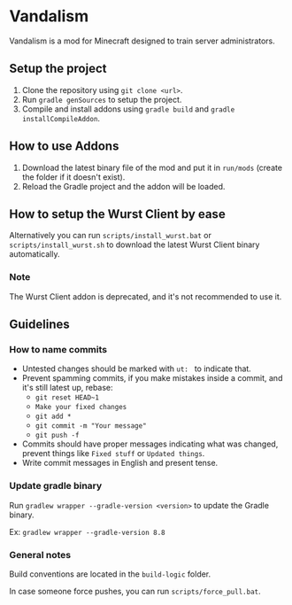 # Vandalism

Vandalism is a mod for Minecraft designed to train server administrators.

## Setup the project

1. Clone the repository using ``git clone <url>``.
2. Run ``gradle genSources`` to setup the project.
3. Compile and install addons using ``gradle build`` and ``gradle installCompileAddon``.

## How to use Addons

1. Download the latest binary file of the mod and put it in ``run/mods`` (create the folder if it doesn't exist).
2. Reload the Gradle project and the addon will be loaded.

## How to setup the Wurst Client by ease

Alternatively you can run ``scripts/install_wurst.bat`` or ``scripts/install_wurst.sh`` to download the latest Wurst
Client binary automatically.

### Note

The Wurst Client addon is deprecated, and it's not recommended to use it.

## Guidelines

### How to name commits

- Untested changes should be marked with ``ut: `` to indicate that. <!--- Fr fr $$ -->
- Prevent spamming commits, if you make mistakes inside a commit, and it's still latest up, rebase:
  - ``git reset HEAD~1``
  - ``Make your fixed changes``
  - ``git add *``
  - ```git commit -m "Your message"```
  - ``git push -f``
- Commits should have proper messages indicating what was changed, prevent things like ```Fixed stuff``` or ```Updated things```.
- Write commit messages in English and present tense.

### Update gradle binary
Run ``gradlew wrapper --gradle-version <version>`` to update the Gradle binary.

Ex: ``gradlew wrapper --gradle-version 8.8``

### General notes
Build conventions are located in the ``build-logic`` folder.

In case someone force pushes, you can run ``scripts/force_pull.bat``.